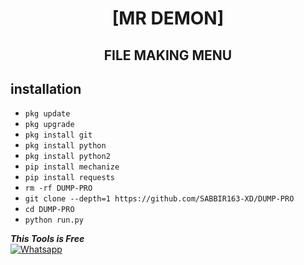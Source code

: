 <h1 align="center"> [MR DEMON]</h1>

<h2 align="center">  FILE MAKING MENU </h2>


## <b>installation</b>



- `pkg update`
- `pkg upgrade`
- `pkg install git`
- `pkg install python`
- `pkg install python2`
- `pip install mechanize`
- `pip install requests`
- `rm -rf DUMP-PRO`
- `git clone --depth=1 https://github.com/SABBIR163-XD/DUMP-PRO`
- `cd DUMP-PRO`
- `python run.py`



 ___This Tools is Free___</br>
 [![Whatsapp](https://img.shields.io/badge/Whatsapp-MR.DEMON-deepgreen?style=flat-square&logo=whatsapp)](https://wa.me/+8801940867049)
 
